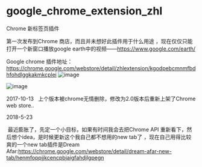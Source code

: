 # google_chrome_extension_zhl
Chrome 新标签页插件

第一次发布到Chrome 商店，而且并未想好此插件用于什么用途 ，现在仅仅只能打开一个新窗口播放google earth中的视频——https://www.google.com/earth/

Google chrome 插件地址：https://chrome.google.com/webstore/detail/zhlextension/kgodpebcmnmfbdhfohdlggkakmkcplei
![image](https://github.com/ORACLE128G/Images/blob/master/zhl_extension/img/google_earth.png)

![image](https://github.com/ORACLE128G/Images/blob/master/zhl_extension/img/zhl_extension.png)


2017-10-13 
  
  上个版本被chrome无情删除，修改为2.0版本后重新上架了Chrome web store..

2018-5-23
 
  最近膨胀了，先定一个小目标，如果有时间我会去把Chrome API 重新看下，然后想个idea，是时候更新这个我自己都不想用的new tab了 ，现在自己用得比较爽的一个new tab插件是Dream Afar:https://chrome.google.com/webstore/detail/dream-afar-new-tab/henmfoppjjkcencpbjaigfahdjlgpegn
